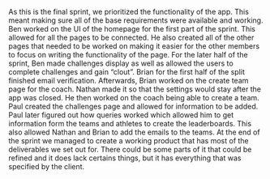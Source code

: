 As this is the final sprint, we prioritized the functionality of the app. This meant making sure all of the base requirements were available and working. Ben worked on the UI of the homepage for the first part of the sprint. This allowed for all the pages to be connected. He also created all of the other pages that needed to be worked on making it easier for the other members to focus on writing the functionality of the page. For the later half of the sprint, Ben made challenges display as well as allowed the users to complete challenges and gain “clout”. Brian for the first half of the split finished email verification. Afterwards, Brian worked on the create team page for the coach. Nathan made it so that the settings would stay after the app was closed. He then worked on the coach being able to create a team. Paul created the challenges page and allowed for information to be added. Paul later figured out how queries worked which allowed him to get information form the teams and athletes to create the leaderboards. This also allowed Nathan and Brian to add the emails to the teams. At the end of the sprint we managed to create a working product that has most of the deliverables we set out for. There could be some parts of it that could be refined and it does lack certains things, but it has everything that was specified by the client. 

